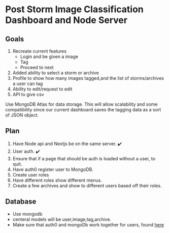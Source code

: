 # Post Storm Image Classification Dashboard and Node Server

## Goals

1. Recreate current features
    - Login and be given a image
    - Tag
    - Proceed to next
2. Added ability to select a storm or archive
3. Profile to show how many images tagged,and the list of storms/archives a user can tag
4. Ability to edit/request to edit
5. API to give csv

Use MongoDB Atlas for data storage. This will allow scalability and some compatibility since our current dashboard saves the tagging data as a sort of JSON object.

## Plan

1. Have Node api and Nextjs be on the same server. ✔️
2. User auth. ✔️
3. Ensure that if a page that should be auth is loaded without a user, to quit.
4. Have auth0 register user to MongoDB.
5. Create user roles
6. Have different roles show different menus.
7. Create a few archives and show to different users based off their roles.

## Database

- Use mongodb
- centeral models will be user,image,tag,archive. 
- Make sure that auth0 and mongoDb work together for users, found [here](https://auth0.com/blog/auth0-tutorials-using-mongodb-atlas-as-a-custom-database/)
